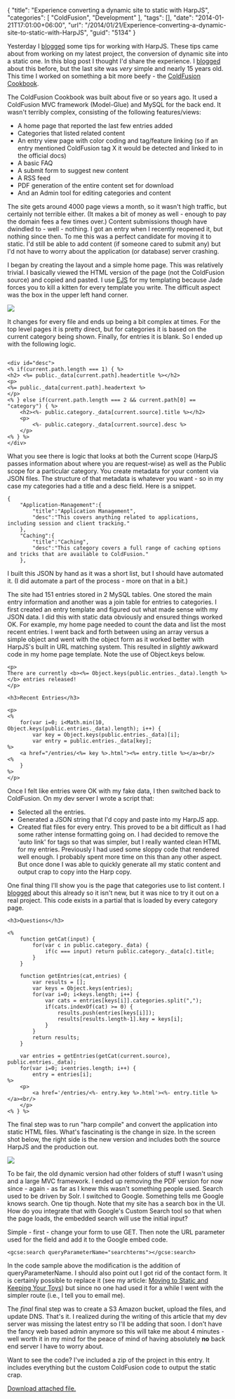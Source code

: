 {
	"title": "Experience converting a dynamic site to static with HarpJS",
	"categories": [
		"ColdFusion",
		"Development"
	],
	"tags": [],
	"date": "2014-01-21T17:01:00+06:00",
	"url": "/2014/01/21/Experience-converting-a-dynamic-site-to-static-with-HarpJS",
	"guid": "5134"
}

<p>
Yesterday I <a href="http://www.raymondcamden.com/index.cfm/2014/1/20/Some-quick-HarpJS-Tips">blogged</a> some tips for working with HarpJS. These tips came about from working on my latest project, the conversion of dynamic site into a static one. In this blog post I thought I'd share the experience. I <a href="http://www.raymondcamden.com/index.cfm/2013/10/22/Moving-from-dynamic-to-static-with-Harp">blogged</a> about this before, but the last site was <i>very</i> simple and nearly 15 years old. This time I worked on something a bit more beefy - the <a href="http://www.coldfusioncookbook.com">ColdFusion Cookbook</a>.
</p>
<!--more-->
<p>
The ColdFusion Cookbook was built about five or so years ago. It used a ColdFusion MVC framework (Model-Glue) and MySQL for the back end. It wasn't terribly complex, consisting of the following features/views:
</p>

<ul>
<li>A home page that reported the last few entries added
<li>Categories that listed related content
<li>An entry view page with color coding and tag/feature linking (so if an entry mentioned ColdFusion tag X it would be detected and linked to in the official docs)
<li>A basic FAQ
<li>A submit form to suggest new content
<li>A RSS feed
<li>PDF generation of the entire content set for download
<li>And an Admin tool for editing categories and content
</ul>

<p>
The site gets around 4000 page views a month, so it wasn't high traffic, but certainly not terrible either. (It makes a bit of money as well - enough to pay the domain fees a few times over.) Content submissions though have dwindled to - well - nothing. I got an entry when I recently reopened it, but nothing since then. To me this was a perfect candidate for moving it to static. I'd still be able to add content (if someone cared to submit any) but I'd not have to worry about the application (or database) server crashing.
</p>

<p>
I began by creating the layout and a simple home page. This was relatively trivial. I basically viewed the HTML version of the page (not the ColdFusion source) and copied and pasted. I use <a href="http://embeddedjs.com/">EJS</a> for my templating because Jade forces you to kill a kitten for every template you write. The difficult aspect was the box in the upper left hand corner.
</p>

<p>
<img src="http://static.raymondcamden.com/images/s11.jpg" />
</p>

<p>
It changes for every file and ends up being a bit complex at times. For the top level pages it is pretty direct, but for categories it is based on the current category being shown. Finally, for entries it is blank. So I ended up with the following logic.
</p>

<pre><code class="language-markup">
&lt;div id=&quot;desc&quot;&gt;
&lt;% if(current.path.length === 1) { %&gt;	
&lt;h2&gt; &lt;%= public._data[current.path].headertitle %&gt;&lt;&#x2F;h2&gt;
&lt;p&gt;
&lt;%= public._data[current.path].headertext %&gt;
&lt;&#x2F;p&gt;
&lt;% } else if(current.path.length === 2 &amp;&amp; current.path[0] == &quot;category&quot;) { %&gt;
	&lt;h2&gt;&lt;%- public.category._data[current.source].title %&gt;&lt;&#x2F;h2&gt;
	&lt;p&gt;
		&lt;%- public.category._data[current.source].desc %&gt;
	&lt;&#x2F;p&gt;
&lt;% } %&gt;
&lt;&#x2F;div&gt;
</code></pre>

<p>
What you see there is logic that looks at both the Current scope (HarpJS passes information about where you are request-wise) as well as the Public scope for a particular category. You create metadata for your content via JSON files. The structure of that metadata is whatever you want - so in my case my categories had a title and a desc field. Here is a snippet.
</p>

<pre><code class="language-javascript">{
	&quot;Application-Management&quot;:{
		&quot;title&quot;:&quot;Application Management&quot;,
		&quot;desc&quot;:&quot;This covers anything related to applications, including session and client tracking.&quot;
	},
	&quot;Caching&quot;:{
		&quot;title&quot;:&quot;Caching&quot;,
		&quot;desc&quot;:&quot;This category covers a full range of caching options and tricks that are available to ColdFusion.&quot;
	},
</code></pre>

<p>
I built this JSON by hand as it was a short list, but I should have automated it. (I did automate a part of the process - more on that in a bit.)
</p>

<p>
The site had 151 entries stored in 2 MySQL tables. One stored the main entry information and another was a join table for entries to categories. I first created an entry template and figured out what made sense with my JSON data. I did this with static data obviously and ensured things worked OK. For example, my home page needed to count the data and list the most recent entries. I went back and forth between using an array versus a simple object and went with the object form as it worked better with HarpJS's built in URL matching system. This resulted in <i>slightly</i> awkward code in my home page template. Note the use of Object.keys below.
</p>

<pre><code class="language-markup">&lt;p&gt;
There are currently &lt;b&gt;&lt;%= Object.keys(public.entries._data).length %&gt;&lt;&#x2F;b&gt; entries released!
&lt;&#x2F;p&gt;

&lt;h3&gt;Recent Entries&lt;&#x2F;h3&gt;

&lt;p&gt;
&lt;%
	for(var i=0; i&lt;Math.min(10, Object.keys(public.entries._data).length); i++) {
		var key = Object.keys(public.entries._data)[i];
		var entry = public.entries._data[key];
%&gt;
	&lt;a href=&quot;&#x2F;entries&#x2F;&lt;%= key %&gt;.html&quot;&gt;&lt;%= entry.title %&gt;&lt;&#x2F;a&gt;&lt;br&#x2F;&gt;
&lt;%
	}
%&gt;
&lt;&#x2F;p&gt;
</code></pre>

<p>
Once I felt like entries were OK with my fake data, I then switched back to ColdFusion. On my dev server I wrote a script that:
</p>

<ul>
<li>Selected all the entries.
<li>Generated a JSON string that I'd copy and paste into my HarpJS app.
<li>Created flat files for every entry. This proved to be a bit difficult as I had some rather intense formatting going on. I had decided to remove the 'auto link' for tags so that was simpler, but I really wanted clean HTML for my entries. Previously I had used some sloppy code that rendered well enough. I probably spent more time on this than any other aspect. But once done I was able to quickly generate all my static content and output crap to copy into the Harp copy.
</ul>

<p>
One final thing I'll show you is the page that categories use to list content. I <a href="http://www.raymondcamden.com/index.cfm/2014/1/2/Some-HarpJS-experiments-involving-categories">blogged</a> about this already so it isn't new, but it was nice to try it out on a real project. This code exists in a partial that is loaded by every category page. 
</p>

<pre><code class="language-markup">&lt;h3&gt;Questions&lt;&#x2F;h3&gt;

&lt;% 
	function getCat(input) {
		for(var c in public.category._data) {
			if(c === input) return public.category._data[c].title;	
		}
	}

	function getEntries(cat,entries) {
		var results = [];
		var keys = Object.keys(entries);
		for(var i=0; i&lt;keys.length; i++) {
			var cats = entries[keys[i]].categories.split(&quot;,&quot;);
			if(cats.indexOf(cat) &gt;= 0) {
				results.push(entries[keys[i]]);	
				results[results.length-1].key = keys[i];
			}
		}
		return results;
	}
	
	var entries = getEntries(getCat(current.source), public.entries._data);
	for(var i=0; i&lt;entries.length; i++) { 
		entry = entries[i];
%&gt;
	&lt;p&gt;
		&lt;a href=&#x27;&#x2F;entries&#x2F;&lt;%- entry.key %&gt;.html&#x27;&gt;&lt;%- entry.title %&gt;&lt;&#x2F;a&gt;&lt;br&#x2F;&gt;
	&lt;&#x2F;p&gt;
&lt;% } %&gt;</code></pre>

<p>
The final step was to run "harp compile" and convert the application into static HTML files. What's fascinating is the change in size. In the screen shot below, the right side is the new version and includes both the source HarpJS and the production out.
</p>

<img src="http://static.raymondcamden.com/images/s21.jpg" />

<p>
To be fair, the old dynamic version had other folders of stuff I wasn't using and a large MVC framework. I ended up removing the PDF version for now since - again - as far as I knew this wasn't something people used. Search used to be driven by Solr. I switched to Google. Something tells me Google knows search. One tip though. Note that my site has a search box in the UI. How do you integrate that with Google's Custom Search tool so that when the page loads, the embedded search will use the initial input?
</p>

<p>
Simple - first - change your form to use GET. Then note the URL parameter used for the field and add it to the Google embed code.
</p>

<pre><code class="language-markup">&lt;gcse:search queryParameterName=&quot;searchterms&quot;&gt;&lt;&#x2F;gcse:search&gt;</code></pre>

<p>
In the code sample above the modification is the addition of queryParameterName. I should also point out I got rid of the contact form. It is certainly possible to replace it (see my article: <a href="http://flippinawesome.org/2013/12/16/moving-to-static-and-keeping-your-toys/">Moving to Static and Keeping Your Toys</a>) but since no one had used it for a while I went with the simpler route (i.e., I tell you to email me). 
</p>

<p>
The <i>final</i> final step was to create a S3 Amazon bucket, upload the files, and update DNS. That's it. I realized during the writing of this article that my dev server was missing the latest entry so I'll be adding that soon. I don't have the fancy web based admin anymore so this will take me about 4 minutes - well worth it in my mind for the peace of mind of having absolutely <b>no</b> back end server I have to worry about. 
</p>

<p>
Want to see the code? I've included a zip of the project in this entry. It includes everything but the custom ColdFusion code to output the static crap.
</p><p><a href='enclosures/C%3A%5Chosts%5C2013%2Eraymondcamden%2Ecom%5Cenclosures%2Fcoldfusioncookbook21%2Ezip'>Download attached file.</a></p>